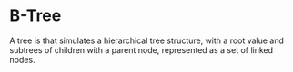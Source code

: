 # B-Tree

A tree is that simulates a hierarchical tree structure, with a root value and subtrees of children with a parent node,
represented as a set of linked nodes.